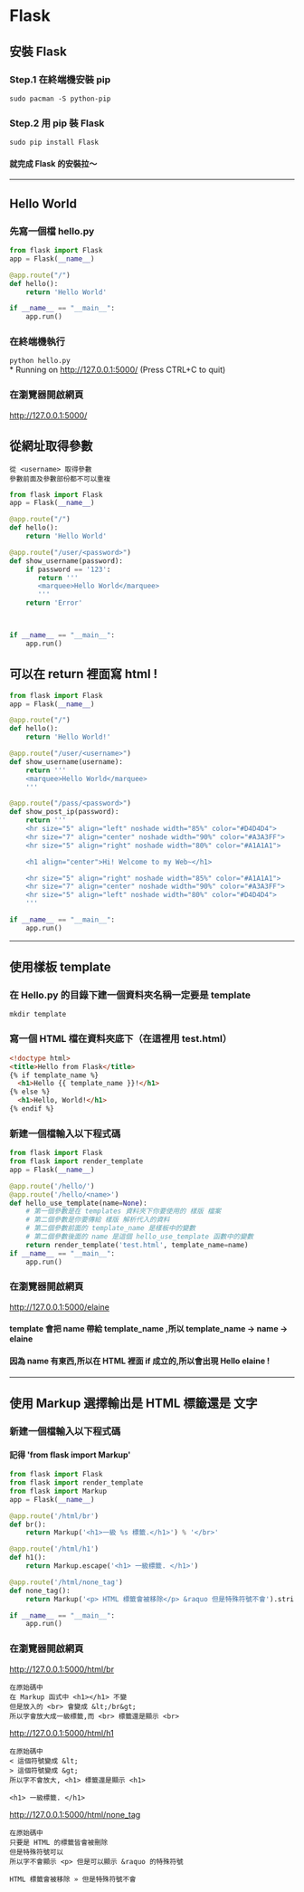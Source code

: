 # Flask

## 安裝 Flask

### Step.1 在終端機安裝 pip
`sudo pacman -S python-pip`
### Step.2 用 pip 裝 Flask
`sudo pip install Flask`
#### 就完成 Flask 的安裝拉～

---
## Hello World

### 先寫一個檔 hello.py
```py
from flask import Flask
app = Flask(__name__)

@app.route("/")
def hello():
    return 'Hello World'

if __name__ == "__main__":
    app.run()
```

### 在終端機執行
`python hello.py`  
\* Running on http://127.0.0.1:5000/ (Press CTRL+C to quit)

### 在瀏覽器開啟網頁
http://127.0.0.1:5000/


## 從網址取得參數
```
從 <username> 取得參數
參數前面及參數部份都不可以重複
```
```py
from flask import Flask
app = Flask(__name__)

@app.route("/")
def hello():
    return 'Hello World'

@app.route("/user/<password>")
def show_username(password):
    if password == '123':
       return '''
       <marquee>Hello World</marquee>
       '''
    return 'Error'



if __name__ == "__main__":
    app.run()
```


## 可以在 return 裡面寫 html !

```py
from flask import Flask
app = Flask(__name__)

@app.route("/")
def hello():
    return 'Hello World!'

@app.route("/user/<username>")
def show_username(username):
    return '''
    <marquee>Hello World</marquee>
    '''

@app.route("/pass/<password>")
def show_post_ip(password):
    return '''
    <hr size="5" align="left" noshade width="85%" color="#D4D4D4">
    <hr size="7" align="center" noshade width="90%" color="#A3A3FF">
    <hr size="5" align="right" noshade width="80%" color="#A1A1A1">

    <h1 align="center">Hi! Welcome to my Web~</h1>

    <hr size="5" align="right" noshade width="85%" color="#A1A1A1">
    <hr size="7" align="center" noshade width="90%" color="#A3A3FF">
    <hr size="5" align="left" noshade width="80%" color="#D4D4D4">
    '''

if __name__ == "__main__":
    app.run()
```
---
## 使用樣板 template

### 在 Hello.py 的目錄下建一個資料夾名稱一定要是 template
`mkdir template`
### 寫一個 HTML 檔在資料夾底下（在這裡用 test.html）
```html
<!doctype html>
<title>Hello from Flask</title>
{% if template_name %}
  <h1>Hello {{ template_name }}!</h1>
{% else %}
  <h1>Hello, World!</h1>
{% endif %}
```

### 新建一個檔輸入以下程式碼
```py
from flask import Flask
from flask import render_template
app = Flask(__name__)

@app.route('/hello/')
@app.route('/hello/<name>')
def hello_use_template(name=None):
    # 第一個參數是在 templates 資料夾下你要使用的 樣版 檔案
    # 第二個參數是你要傳給 樣版 解析代入的資料
    # 第二個參數前面的 template_name 是樣板中的變數
    # 第二個參數後面的 name 是這個 hello_use_template 函數中的變數
    return render_template('test.html', template_name=name)
if __name__ == "__main__":
    app.run()
```
### 在瀏覽器開啟網頁
http://127.0.0.1:5000/elaine
#### template 會把 name 帶給 template_name ,所以 template_name -> name -> elaine
#### 因為 name 有東西,所以在 HTML 裡面 if 成立的,所以會出現 Hello elaine !

---

## 使用 Markup 選擇輸出是 HTML 標籤還是 文字
### 新建一個檔輸入以下程式碼
#### 記得 'from flask import Markup'
```py
from flask import Flask
from flask import render_template
from flask import Markup
app = Flask(__name__)

@app.route('/html/br')
def br():
    return Markup('<h1>一級 %s 標籤.</h1>') % '</br>'

@app.route('/html/h1')
def h1():
    return Markup.escape('<h1> 一級標籤. </h1>')

@app.route('/html/none_tag')
def none_tag():
    return Markup('<p> HTML 標籤會被移除</p> &raquo 但是特殊符號不會').striptags()

if __name__ == "__main__":
    app.run()
```
### 在瀏覽器開啟網頁  

http://127.0.0.1:5000/html/br  
```
在原始碼中
在 Markup 函式中 <h1></h1> 不變
但是放入的 <br> 會變成 &lt;/br&gt;
所以字會放大成一級標籤,而 <br> 標籤還是顯示 <br>
```


http://127.0.0.1:5000/html/h1
```
在原始碼中
< 這個符號變成 &lt;
> 這個符號變成 &gt;
所以字不會放大, <h1> 標籤還是顯示 <h1>
```
`<h1> 一級標籤. </h1>`

http://127.0.0.1:5000/html/none_tag
```
在原始碼中
只要是 HTML 的標籤皆會被刪除
但是特殊符號可以
所以字不會顯示 <p> 但是可以顯示 &raquo 的特殊符號
```
`HTML 標籤會被移除 » 但是特殊符號不會`

